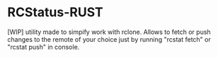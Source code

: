# RCStatus-RUST
[WIP] utility made to simpify work with rclone. Allows to fetch or push changes to the remote of your choice just by running "rcstat fetch" or "rcstat push" in console.
